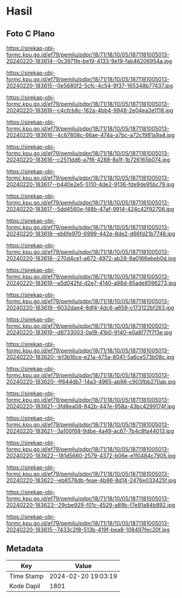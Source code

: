 # Hasil

## Foto C Plano

https://sirekap-obj-formc.kpu.go.id/ef79/pemilu/pdpr/18/71/18/10/05/1871181005013-20240220-183614--0c3971fe-be19-4133-9e19-fab46206954a.jpg

https://sirekap-obj-formc.kpu.go.id/ef79/pemilu/pdpr/18/71/18/10/05/1871181005013-20240220-183615--0e5680f2-5cfc-4c54-9f37-165348b77437.jpg

https://sirekap-obj-formc.kpu.go.id/ef79/pemilu/pdpr/18/71/18/10/05/1871181005013-20240220-183616--c4cfcb8c-162a-4bb4-9948-2e04ea3e1118.jpg

https://sirekap-obj-formc.kpu.go.id/ef79/pemilu/pdpr/18/71/18/10/05/1871181005013-20240220-183616--4c67808c-66ae-474a-a7bc-a72c1981a9a4.jpg

https://sirekap-obj-formc.kpu.go.id/ef79/pemilu/pdpr/18/71/18/10/05/1871181005013-20240220-183616--c2511dd6-a7f8-4288-8a1f-1b726165b074.jpg

https://sirekap-obj-formc.kpu.go.id/ef79/pemilu/pdpr/18/71/18/10/05/1871181005013-20240220-183617--b440e2e5-5110-4de2-9136-fde9de95bc79.jpg

https://sirekap-obj-formc.kpu.go.id/ef79/pemilu/pdpr/18/71/18/10/05/1871181005013-20240220-183617--5dd4560e-f48b-47af-9914-424c42f92706.jpg

https://sirekap-obj-formc.kpu.go.id/ef79/pemilu/pdpr/18/71/18/10/05/1871181005013-20240220-183618--eb6fe970-6999-442e-8de2-d66fd21b7748.jpg

https://sirekap-obj-formc.kpu.go.id/ef79/pemilu/pdpr/18/71/18/10/05/1871181005013-20240220-183618--270d4ce1-a672-4972-ab28-9a0166ebeb0d.jpg

https://sirekap-obj-formc.kpu.go.id/ef79/pemilu/pdpr/18/71/18/10/05/1871181005013-20240220-183619--a5d042fd-d2e7-4140-a98d-85ade8596273.jpg

https://sirekap-obj-formc.kpu.go.id/ef79/pemilu/pdpr/18/71/18/10/05/1871181005013-20240220-183619--6032dae4-8df4-4dc6-a659-c173122bf263.jpg

https://sirekap-obj-formc.kpu.go.id/ef79/pemilu/pdpr/18/71/18/10/05/1871181005013-20240220-183619--d8733003-0a18-41b0-9140-e0a8f77f7f3e.jpg

https://sirekap-obj-formc.kpu.go.id/ef79/pemilu/pdpr/18/71/18/10/05/1871181005013-20240220-183620--b13b16ce-e21a-475a-8041-5a6ce573b08c.jpg

https://sirekap-obj-formc.kpu.go.id/ef79/pemilu/pdpr/18/71/18/10/05/1871181005013-20240220-183620--ff644db7-14a3-4965-ab98-c903fbb270ab.jpg

https://sirekap-obj-formc.kpu.go.id/ef79/pemilu/pdpr/18/71/18/10/05/1871181005013-20240220-183621--3fd8ea08-842b-447e-958a-43bc4299174f.jpg

https://sirekap-obj-formc.kpu.go.id/ef79/pemilu/pdpr/18/71/18/10/05/1871181005013-20240220-183621--3a100f68-9dbe-4a49-ac67-7b4c8fa44013.jpg

https://sirekap-obj-formc.kpu.go.id/ef79/pemilu/pdpr/18/71/18/10/05/1871181005013-20240220-183622--181d5660-2579-4372-b06e-e1f0484c7905.jpg

https://sirekap-obj-formc.kpu.go.id/ef79/pemilu/pdpr/18/71/18/10/05/1871181005013-20240220-183622--eb6578db-feae-4b96-8d14-2476e033425f.jpg

https://sirekap-obj-formc.kpu.go.id/ef79/pemilu/pdpr/18/71/18/10/05/1871181005013-20240220-183623--29cbe929-f01c-4529-a89b-f7e91a84b892.jpg

https://sirekap-obj-formc.kpu.go.id/ef79/pemilu/pdpr/18/71/18/10/05/1871181005013-20240220-183615--7433c2f8-513b-419f-bea8-108497fec20f.jpg


## Metadata

| Key        | Value               |
| ---------- | ------------------- |
| Time Stamp | 2024-02-20 19:03:19 |
| Kode Dapil | 1801                |



